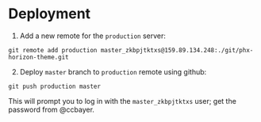 # Deployment

1. Add a new remote for the `production` server:

```
git remote add production master_zkbpjtktxs@159.89.134.248:./git/phx-horizon-theme.git
```

2. Deploy `master` branch to `production` remote using github:

```
git push production master
```

This will prompt you to log in with the `master_zkbpjtktxs` user; get the password from @ccbayer.